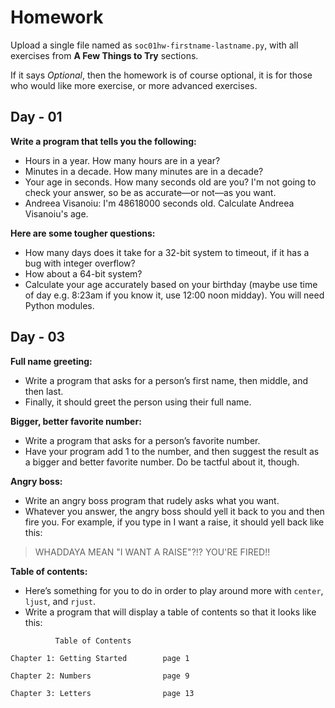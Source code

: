 # Homework

Upload a single file named as `soc01hw-firstname-lastname.py`, with all exercises from **A Few Things to Try** sections.

If it says *Optional*, then the homework is of course optional, it is for those who would like more exercise,
or more advanced exercises.

## Day - 01

**Write a program that tells you the following:**
- Hours in a year. How many hours are in a year?
- Minutes in a decade. How many minutes are in a decade?
- Your age in seconds. How many seconds old are you? I'm not going to check your answer, so be as accurate—or not—as you want.
- Andreea Visanoiu​: I'm 48618000 seconds old. Calculate Andreea Visanoiu's age.

**Here are some tougher questions:**
- How many days does it take for a 32-bit system to timeout, if it has a bug with integer overflow?
- How about a 64-bit system?
- Calculate your age accurately based on your birthday (maybe use time of day e.g. 8:23am if you know it, use 12:00 noon midday).
You will need Python modules.

## Day - 03

**Full name greeting:**
- Write a program that asks for a person’s first name, then middle, and then last.
- Finally, it should greet the person using their full name.

**Bigger, better favorite number:**
- Write a program that asks for a person’s favorite number.
- Have your program add 1 to the number, and then suggest the result as a bigger and better favorite number. Do be tactful about it, though.

**Angry boss:**
- Write an angry boss program that rudely asks what you want.
- Whatever you answer, the angry boss should yell it back to you and then fire you. For example, if you type in I want a raise, it should yell back like this:
> WHADDAYA MEAN "I WANT A RAISE"?!? YOU'RE FIRED!!

**Table of contents:**
- Here’s something for you to do in order to play around more with `center`, `ljust`, and `rjust`.
- Write a program that will display a table of contents so that it looks like this:

````
          Table of Contents

Chapter 1: Getting Started        page 1

Chapter 2: Numbers                page 9

Chapter 3: Letters                page 13
````
